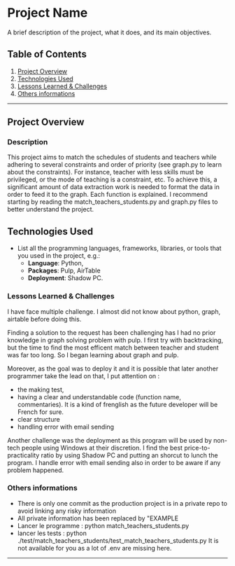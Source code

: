 # Project Name

A brief description of the project, what it does, and its main objectives.

## Table of Contents
1. [Project Overview](#project-overview)
2. [Technologies Used](#technologies-used)
3. [Lessons Learned & Challenges](#Lessons_Learned_&_Challenges)
4. [Others informations](#others_informations)

---

## Project Overview

### Description
This project aims to match the schedules of students and teachers while adhering to several constraints and order of priority (see graph.py to learn about the constraints).
For instance, teacher with less skills must be privileged, or the mode of teaching is a constraint, etc. 
To achieve this, a significant amount of data extraction work is needed to format the data in order to feed it to the graph. Each function is explained. 
I recommend starting by reading the match_teachers_students.py and graph.py files to better understand the project.

## Technologies Used

- List all the programming languages, frameworks, libraries, or tools that you used in the project, e.g.:
  - **Language**: Python,
  - **Packages**: Pulp, AirTable
  - **Deployment**: Shadow PC.

### Lessons Learned & Challenges

I have face multiple challenge. I almost did not know about python, graph, airtable before doing this.

Finding a solution to the request has been challenging has I had no prior knowledge in graph solving problem with pulp. I first try with backtracking,
but the time to find the most efficent match between teacher and student was far too long. So I began learning about graph and pulp. 

Moreover, as the goal was to deploy it and it is possible that later another programmer take the lead on that, I put attention on :
- the making test,
- having a clear and understandable code (function name, commentaries). It is a kind of frenglish as the future developer will be French for sure.
- clear structure
- handling error with email sending

Another challenge was the deployment as this program will be used by non-tech people using Windows at their discretion.
I find the best price-to-practicality ratio by using Shadow PC and putting an shorcut to lunch the program. I handle error with email sending also
in order to be aware if any problem happened.

### Others informations
- There is only one commit as the production project is in a private repo to avoid linking any risky information
- All private information has been replaced by "EXAMPLE
- Lancer le programme : python match_teachers_students.py
- lancer les tests : python ./test/match_teachers_students/test_match_teachers_students.py
It is not available for you as a lot of .env are missing here.
---

